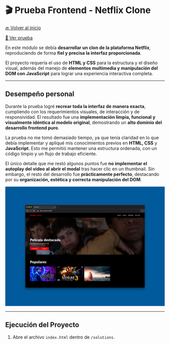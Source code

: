 # 🎬 Prueba Frontend - Netflix Clone

[🔙 Volver al inicio](../README.md)

[📄 Ver prueba](./docs/01-WSPRE2025_TP17_Frontend.pdf)

En este módulo se debía **desarrollar un clon de la plataforma Netflix**, reproduciendo de forma **fiel y precisa la interfaz proporcionada**.

El proyecto requería el uso de **HTML y CSS** para la estructura y el diseño visual, además del manejo de **elementos multimedia y manipulación del DOM con JavaScript** para lograr una experiencia interactiva completa.

---

## Desempeño personal

Durante la prueba logré **recrear toda la interfaz de manera exacta**, cumpliendo con los requerimientos visuales, de interacción y de responsividad. El resultado fue una **implementación limpia, funcional y visualmente idéntica al modelo original**, demostrando un **alto dominio del desarrollo frontend puro**.

La prueba no me tomó demasiado tiempo, ya que tenía claridad en lo que debía implementar y apliqué mis conocimientos previos en **HTML, CSS** y **JavaScript**. Esto me permitió mantener una estructura ordenada, con un código limpio y un flujo de trabajo eficiente.

El único detalle que me restó algunos puntos fue **no implementar el autoplay del video al abrir el modal** tras hacer clic en un thumbnail. Sin embargo, el resto del desarrollo fue **prácticamente perfecto**, destacando por su **organización, estética y correcta manipulación del DOM**.

![Captura de pantalla](./docs/images/index.png)

---

## Ejecución del Proyecto

1. Abre el archivo `index.html` dentro de `/solutions`.
